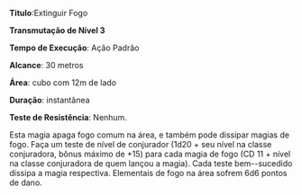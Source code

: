 **Titulo**:Extinguir Fogo

**Transmutação de Nível 3**

**Tempo de Execução**: Ação Padrão

**Alcance**: 30 metros

**Área**: cubo com 12m de lado

**Duração**: instantânea

**Teste de Resistência**: Nenhum.

Esta magia apaga fogo comum na área, e também pode dissipar magias de fogo. Faça um teste de nível de conjurador (1d20 + seu nível na classe conjuradora, bônus máximo de +15) para cada magia de fogo (CD 11 + nível na classe conjuradora de quem lançou a magia). Cada teste bem--sucedido dissipa a magia respectiva.
Elementais de fogo na área sofrem 6d6 pontos de dano.
